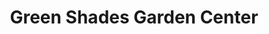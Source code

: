 ---
title: "Green Shades Garden Center"
url: /roseville/green-shades-garden-center/
shop: Garten-Center
---